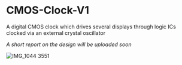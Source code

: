 # CMOS-Clock-V1
A digital CMOS clock which drives several displays through logic ICs clocked via an external crystal oscillator

*A short report on the design will be uploaded soon*

![IMG_1044 3551](https://user-images.githubusercontent.com/18176285/135692186-853d6980-563c-4e29-841a-05debb773d41.jpg)
